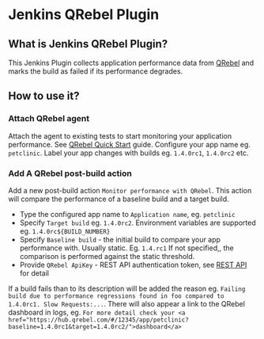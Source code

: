 # Jenkins QRebel Plugin

## What is Jenkins QRebel Plugin?
This Jenkins Plugin collects application performance data from [QRebel](https://zeroturnaround.com/software/qrebel/) and marks the build as failed if its performance degrades.

## How to use it?
### Attach QRebel agent
Attach the agent to existing tests to start monitoring your application performance. See [QRebel Quick Start](https://zeroturnaround.com/software/qrebel/quick-start/) guide. Configure your app name eg. `petclinic`. Label your app changes with builds eg. `1.4.0rc1`, `1.4.0rc2` etc.
### Add A QRebel post-build action
Add a new post-build action `Monitor performance with QRebel`. This action will compare the performance of a baseline build and a target build.   
* Type the configured app name to `Application name`, eg. `petclinic`
* Specify `Target build` eg. `1.4.0rc2`. Environment variables are supported eg. `1.4.0rc${BUILD_NUMBER}`
* Specify `Baseline build` - the initial build to compare your app performance with. Usually static. Eg. `1.4.rc1` If not specified,, the comparison is performed against the static threshold.
* Provide `QRebel ApiKey` - REST API authentication token, see [REST API](https://manuals.zeroturnaround.com/qrebel/api/index.html) for detail

If a build fails than to its description will be added the reason eg. `Failing build due to performance regressions found in foo compared to 1.4.0rc1. Slow Requests:...`. There will also appear a link to the QRebel dashboard in logs, eg. `For more detail check your <a href="https://hub.qrebel.com/#/12345/app/petclinic?baseline=1.4.0rc1&target=1.4.0rc2/">dashboard</a>`
 